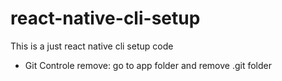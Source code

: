 # react-native-cli-setup
This is a just react native cli setup code



   - Git Controle remove: 
 go to app folder and remove .git folder
 

